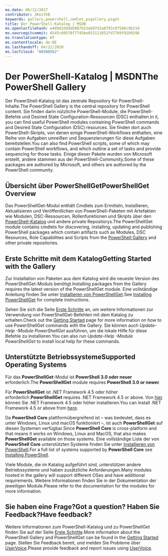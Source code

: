 ```yaml
---
ms.date: 06/12/2017
contributor: JKeithB
keywords: gallery,powershell,cmdlet,psgallery,psget
title: Der PowerShell-Katalog | MSDN
ms.openlocfilehash: e489d2dd4db087b53eb07d2a8793c8f586c9b210
ms.sourcegitcommit: 6545c60578f7745be015111052fd7769f8289296
ms.translationtype: HT
ms.contentlocale: de-DE
ms.lasthandoff: 04/22/2020
ms.locfileid: "80500562"
---
```

# <a name="the-powershell-gallery"></a><span data-ttu-id="32a1e-103">Der PowerShell-Katalog | MSDN</span><span class="sxs-lookup"><span data-stu-id="32a1e-103">The PowerShell Gallery</span></span>

<span data-ttu-id="32a1e-104">Der PowerShell-Katalog ist das zentrale Repository für PowerShell-Inhalte.</span><span class="sxs-lookup"><span data-stu-id="32a1e-104">The PowerShell Gallery is the central repository for PowerShell content.</span></span> <span data-ttu-id="32a1e-105">Sie finden darin nützliche PowerShell-Module, die PowerShell-Befehle und Desired State Configuration-Ressourcen (DSC) enthalten.</span><span class="sxs-lookup"><span data-stu-id="32a1e-105">In it, you can find useful PowerShell modules containing PowerShell commands and Desired State Configuration (DSC) resources.</span></span>
<span data-ttu-id="32a1e-106">Sie finden dort auch PowerShell-Skripts, von denen einige PowerShell-Workflows enthalten, eine Reihe von Aufgaben umreißen und Sequenzierungen für diese Aufgaben bereitstellen.</span><span class="sxs-lookup"><span data-stu-id="32a1e-106">You can also find PowerShell scripts, some of which may contain PowerShell workflows, and which outline a set of tasks and provide sequencing for those tasks.</span></span> <span data-ttu-id="32a1e-107">Einige dieser Pakete wurden von Microsoft erstellt, andere stammen aus der PowerShell-Community.</span><span class="sxs-lookup"><span data-stu-id="32a1e-107">Some of these packages are authored by Microsoft, and others are authored by the PowerShell community.</span></span>

## <a name="powershellget-overview"></a><span data-ttu-id="32a1e-108">Übersicht über PowerShellGet</span><span class="sxs-lookup"><span data-stu-id="32a1e-108">PowerShellGet Overview</span></span>

<span data-ttu-id="32a1e-109">Das PowerShellGet-Modul enthält Cmdlets zum Ermitteln, Installieren, Aktualisieren und Veröffentlichen von PowerShell-Paketen mit Artefakten wie Modulen, DSC-Ressourcen, Rollenfunktionen und Skripts über den [PowerShell-Katalog](https://www.PowerShellGallery.com) und andere private Repositorys.</span><span class="sxs-lookup"><span data-stu-id="32a1e-109">The PowerShellGet module contains cmdlets for discovering, installing, updating and publishing PowerShell packages which contain artifacts such as Modules, DSC Resources, Role Capabilities and Scripts from the [PowerShell Gallery](https://www.PowerShellGallery.com) and other private repositories.</span></span>

## <a name="getting-started-with-the-gallery"></a><span data-ttu-id="32a1e-110">Erste Schritte mit dem Katalog</span><span class="sxs-lookup"><span data-stu-id="32a1e-110">Getting Started with the Gallery</span></span>

<span data-ttu-id="32a1e-111">Zur Installation von Paketen aus dem Katalog wird die neueste Version des PowerShellGet-Moduls benötigt.</span><span class="sxs-lookup"><span data-stu-id="32a1e-111">Installing packages from the Gallery requires the latest version of the PowerShellGet module.</span></span> <span data-ttu-id="32a1e-112">Eine vollständige Anleitung finden Sie unter [Installieren von PowerShellGet](installing-psget.md).</span><span class="sxs-lookup"><span data-stu-id="32a1e-112">See [Installing PowerShellGet](installing-psget.md) for complete instructions.</span></span>

<span data-ttu-id="32a1e-113">Sehen Sie sich die Seite [Erste Schritte](getting-started.md) an, um weitere Informationen zur Verwendung von PowerShellGet-Befehlen mit dem Katalog zu erhalten.</span><span class="sxs-lookup"><span data-stu-id="32a1e-113">Check out the [Getting Started](getting-started.md) page for more information on how to use PowerShellGet commands with the Gallery.</span></span> <span data-ttu-id="32a1e-114">Sie können auch *Update-Help -Module PowerShellGet* ausführen, um die lokale Hilfe für diese Befehle zu installieren.</span><span class="sxs-lookup"><span data-stu-id="32a1e-114">You can also run *Update-Help -Module PowerShellGet* to install local help for these commands.</span></span>

## <a name="supported-operating-systems"></a><span data-ttu-id="32a1e-115">Unterstützte Betriebssysteme</span><span class="sxs-lookup"><span data-stu-id="32a1e-115">Supported Operating Systems</span></span>

<span data-ttu-id="32a1e-116">Für das **PowerShellGet**-Modul ist **PowerShell 3.0 oder neuer** erforderlich.</span><span class="sxs-lookup"><span data-stu-id="32a1e-116">The **PowerShellGet** module requires **PowerShell 3.0 or newer**.</span></span>

<span data-ttu-id="32a1e-117">Für **PowerShellGet** ist .NET Framework 4.5 oder höher erforderlich.</span><span class="sxs-lookup"><span data-stu-id="32a1e-117">**PowerShellGet** requires .NET Framework 4.5 or above.</span></span> <span data-ttu-id="32a1e-118">Von [hier](https://msdn.microsoft.com/library/5a4x27ek.aspx) können Sie .NET Framework 4.5 oder höher installieren.</span><span class="sxs-lookup"><span data-stu-id="32a1e-118">You can install .NET Framework 4.5 or above from [here](https://msdn.microsoft.com/library/5a4x27ek.aspx).</span></span>

<span data-ttu-id="32a1e-119">Da **PowerShell Core** plattformübergreifend ist – was bedeutet, dass es unter Windows, Linux und macOS funktioniert –, ist auch **PowerShellGet** auf diesen Systemen verfügbar.</span><span class="sxs-lookup"><span data-stu-id="32a1e-119">Since **PowerShell Core** is cross-platform and that means it works on Windows, Linux and MacOS, that also makes **PowerShellGet** available on those systems.</span></span> <span data-ttu-id="32a1e-120">Eine vollständige Liste der von **PowerShell Core** unterstützten Systeme finden Sie unter [Installieren von PowerShell](/powershell/scripting/install/installing-powershell).</span><span class="sxs-lookup"><span data-stu-id="32a1e-120">For a full list of systems supported by **PowerShell Core** see [Installing PowerShell](/powershell/scripting/install/installing-powershell).</span></span>

<span data-ttu-id="32a1e-121">Viele Module, die im Katalog aufgeführt sind, unterstützen andere Betriebssysteme und haben zusätzliche Anforderungen.</span><span class="sxs-lookup"><span data-stu-id="32a1e-121">Many modules hosted in the gallery will support different OSes and have additional requirements.</span></span>
<span data-ttu-id="32a1e-122">Weitere Informationen finden Sie in der Dokumentation der jeweiligen Module.</span><span class="sxs-lookup"><span data-stu-id="32a1e-122">Please refer to the documentation for the modules for more information.</span></span>

## <a name="got-a-question-have-feedback"></a><span data-ttu-id="32a1e-123">Sie haben eine Frage?</span><span class="sxs-lookup"><span data-stu-id="32a1e-123">Got a question?</span></span> <span data-ttu-id="32a1e-124">Haben Sie Feedback?</span><span class="sxs-lookup"><span data-stu-id="32a1e-124">Have feedback?</span></span>

<span data-ttu-id="32a1e-125">Weitere Informationen zum PowerShell-Katalog und zu PowerShellGet finden Sie auf der Seite [Erste Schritte](getting-started.md).</span><span class="sxs-lookup"><span data-stu-id="32a1e-125">More information about the PowerShell Gallery and PowerShellGet can be found in the [Getting Started](getting-started.md) page.</span></span> <span data-ttu-id="32a1e-126">Stellen Sie Feedback bereit, und melden Sie Probleme über [UserVoice](http://windowsserver.uservoice.com/forums/301869-powershell).</span><span class="sxs-lookup"><span data-stu-id="32a1e-126">Please provide feedback and report issues using [UserVoice](http://windowsserver.uservoice.com/forums/301869-powershell).</span></span>
